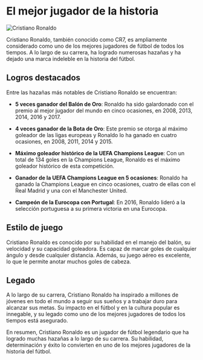 # El mejor jugador de la historia

![Cristiano Ronaldo](https://s1.eestatic.com/2017/05/10/elbernabeu/real-madrid/futbol/futbol_214991368_89808884_1706x960.jpg)

Cristiano Ronaldo, también conocido como CR7, es ampliamente considerado como uno de los mejores jugadores de fútbol de todos los tiempos. A lo largo de su carrera, ha logrado numerosas hazañas y ha dejado una marca indeleble en la historia del fútbol. 

## Logros destacados

Entre las hazañas más notables de Cristiano Ronaldo se encuentran:

- **5 veces ganador del Balón de Oro**: Ronaldo ha sido galardonado con el premio al mejor jugador del mundo en cinco ocasiones, en 2008, 2013, 2014, 2016 y 2017.

- **4 veces ganador de la Bota de Oro**: Este premio se otorga al máximo goleador de las ligas europeas y Ronaldo lo ha ganado en cuatro ocasiones, en 2008, 2011, 2014 y 2015.

- **Máximo goleador histórico de la UEFA Champions League**: Con un total de 134 goles en la Champions League, Ronaldo es el máximo goleador histórico de esta competición.

- **Ganador de la UEFA Champions League en 5 ocasiones**: Ronaldo ha ganado la Champions League en cinco ocasiones, cuatro de ellas con el Real Madrid y una con el Manchester United.

- **Campeón de la Eurocopa con Portugal**: En 2016, Ronaldo lideró a la selección portuguesa a su primera victoria en una Eurocopa.

## Estilo de juego

Cristiano Ronaldo es conocido por su habilidad en el manejo del balón, su velocidad y su capacidad goleadora. Es capaz de marcar goles de cualquier ángulo y desde cualquier distancia. Además, su juego aéreo es excelente, lo que le permite anotar muchos goles de cabeza.

## Legado

A lo largo de su carrera, Cristiano Ronaldo ha inspirado a millones de jóvenes en todo el mundo a seguir sus sueños y a trabajar duro para alcanzar sus metas. Su impacto en el fútbol y en la cultura popular es innegable, y su legado como uno de los mejores jugadores de todos los tiempos está asegurado.

En resumen, Cristiano Ronaldo es un jugador de fútbol legendario que ha logrado muchas hazañas a lo largo de su carrera. Su habilidad, determinación y éxito lo convierten en uno de los mejores jugadores de la historia del fútbol.
